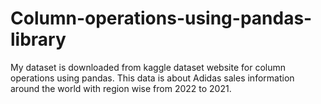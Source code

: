 # Column-operations-using-pandas-library
My dataset is downloaded from kaggle dataset website for column operations using pandas. This data is about Adidas sales information around the world with region wise from 2022 to 2021.
